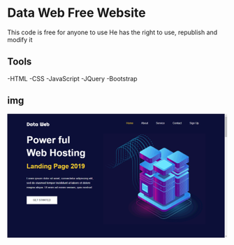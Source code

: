 # Data Web Free Website
This code is free for anyone to use
He has the right to use, republish and modify it

## Tools 
-HTML
-CSS
-JavaScript
-JQuery
-Bootstrap

## img
<img src="Screenshot.png"/>

